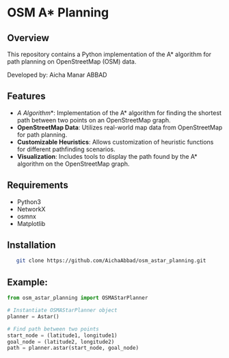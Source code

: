 # OSM A* Planning

## Overview
This repository contains a Python implementation of the A* algorithm for path planning on OpenStreetMap (OSM) data.

Developed by: Aicha Manar ABBAD

## Features
- **A* Algorithm**: Implementation of the A* algorithm for finding the shortest path between two points on an OpenStreetMap graph.
- **OpenStreetMap Data**: Utilizes real-world map data from OpenStreetMap for path planning.
- **Customizable Heuristics**: Allows customization of heuristic functions for different pathfinding scenarios.
- **Visualization**: Includes tools to display the path found by the A* algorithm on the OpenStreetMap graph.

## Requirements
- Python3
- NetworkX
- osmnx
- Matplotlib

## Installation
```bash
   git clone https://github.com/AichaAbbad/osm_astar_planning.git
   ```


## Example:
```python
from osm_astar_planning import OSMAStarPlanner

# Instantiate OSMAStarPlanner object
planner = Astar()

# Find path between two points
start_node = (latitude1, longitude1)
goal_node = (latitude2, longitude2)
path = planner.astar(start_node, goal_node)
```
